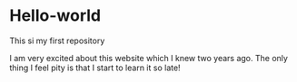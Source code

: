 # Hello-world
This si my first repository

I am very excited about this website which I knew two years ago.
The only thing I feel pity is that I start to learn it so late!
